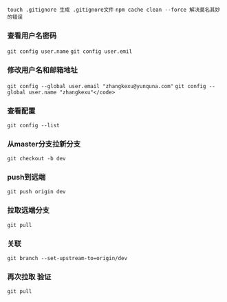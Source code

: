 `touch .gitignore 生成 .gitignore文件`
`npm cache clean --force 解决莫名其妙的错误`

### 查看用户名密码

`git config user.name`
`git config user.emil`

### 修改用户名和邮箱地址

`git config --global user.email "zhangkexu@yunquna.com"`
`git config --global user.name "zhangkexu"</code>`


### 查看配置

`git config --list`

### 从master分支拉新分支

`git checkout -b dev`

### push到远端

`git push origin dev`

### 拉取远端分支

`git pull`

### 关联

`git branch --set-upstream-to=origin/dev`

### 再次拉取 验证

`git pull`
